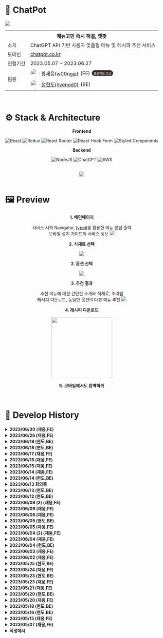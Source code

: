 <!-- Project anouncement -->

# 🍯 <b>ChatPot</b>

<img src="./project/screenHistory/overview.png" style="object-fit: cover" />

<br>
<center>
<table>
  <tr>
    <th colspan="2" style="text-align:center">메뉴고민 즉시 해결, 챗팟</th>
  </tr>
  <tr>
    <td>소개</td>
    <td>ChatGPT API 기반 사용자 맞춤형 메뉴 및 레시피 추천 서비스</td>
  </tr>
  <tr>
    <td>도메인</td>
    <td><a href="https://chatpot.co.kr">chatpot.co.kr</a></td>
  </tr>
  <tr >
    <td>진행기간</td>
    <td>2023.05.07 ~ 2023.06.27</td>
  </tr>
  <tr>
    <td rowspan="2">팀원</td>
    <td style="display:flex;align-items:center;gap:6px"><img src="./project/src/img/profile1.png" style="width:30px;border-radius:50%"/><a href="https://github.com/w00ngja">황재웅(w00ngja)</a> (FE) <a style="background-color:#352e29;border-radius:20px;font-size:10px;padding:2px 6px;color:#f2f0ef;cursor:pointer" href="https://w00ngja.tistory.com/108">프로젝트 회고</a></td>
  
  </tr>
  <tr>
    <td style="display:flex;align-items:center;gap:6px"><img src="./project/src/img/profile2.png" style="width:30px;border-radius:50%"/><a href="https://github.com/hyeond0">정현도(hyenod0)</a> (BE)</td>  </tr>
</table>
</center>

<br>

# <b>⚙️ Stack & Architecture</b>

<center>

<p><b>Frontend</b></p>

![React](https://img.shields.io/badge/react-%2320232a.svg?style=for-the-badge&logo=react&logoColor=%2361DAFB)
![Redux](https://img.shields.io/badge/redux-%23593d88.svg?style=for-the-badge&logo=redux&logoColor=white)
![React Router](https://img.shields.io/badge/React_Router-CA4245?style=for-the-badge&logo=react-router&logoColor=white)
![React Hook Form](https://img.shields.io/badge/React%20Hook%20Form-%23EC5990.svg?style=for-the-badge&logo=reacthookform&logoColor=white)
![Styled Components](https://img.shields.io/badge/styled--components-DB7093?style=for-the-badge&logo=styled-components&logoColor=white)

<p><b>Backend</b></p>

![NodeJS](https://img.shields.io/badge/node.js-6DA55F?style=for-the-badge&logo=node.js&logoColor=white)
![ChatGPT](https://img.shields.io/badge/chatGPT-74aa9c?style=for-the-badge&logo=openai&logoColor=white)
![AWS](https://img.shields.io/badge/AWS-%23FF9900.svg?style=for-the-badge&logo=amazon-aws&logoColor=white)

<br>

<img src="./project/src/img/architecture.png">

</center>

<!-- Develop history -->
<br>

# 🖼️ <b>Preview</b>

<center>
<p><b>1. 메인페이지</b></p>
<span>서비스 시작 Navigator, <a href="https://www.typeitjs.com/docs/react/">typeit</a>을 활용한 메뉴 랜덤 출력<br/>
모바일 설치 가이드와 서비스 정보</span>
<img src="./project/screenHistory/s1.png">

<br/>
<p><b>2. 식재료 선택</b></p>
<span></span>
<img src="./project/screenHistory/s2.png">

<br/>
<p><b>2. 옵션 선택</b></p>
<img src="./project/screenHistory/s3.png">

<br/>
<p><b>3. 추천 결과</b></p>
<span>추천 메뉴에 대한 간단한 소개와 식재료, 조리법<br/>
레시피 다운로드, 동일한 옵션의 다른 메뉴 추천</span>
<img src="./project/screenHistory/s5.png">

<br/>
<p><b>4. 레시피 다운로드</b></p>
<img style="width:200px" src="./project/screenHistory/s7.png">

<br/>
<p><b>5. 모바일에서도 완벽하게</b></p>
<br/>
</center>

# 📝 <b>Develop History</b>

<details>
<summary><b>2023/06/30 (재웅,FE)</b></summary>

<h2><b>✅ Done</b></h2>

- 모바일 환경 터치 이슈 해결

<br>
<h2><b>📚 Next</b></h2>

- 프로젝트 정리

<br>
</details>

<details>
<summary><b>2023/06/26 (재웅,FE)</b></summary>

<h2><b>✅ Done</b></h2>

- 모바일 가이드
- 서비스 정보 (크레딧)
- 그 외 폰트 사이즈 조절 등

<br>
<h2><b>📚 Next</b></h2>

- 임시적으로 Display:none 지정해준 요소들 확인 후, 복구
  - 모바일 환경에서 옵션 선택되지 않는 문제
  - 모바일 환경에서 선택한 식재료 제거되지 않는 문제
- 코드 정리 및 리팩터링

<br>
</details>

<details>
<summary><b>2023/06/19 (현도,BE)</b></summary>

<h2><b>✅ Done</b></h2>

- AWS Route53, 로드 밸런서를 이용한 https 배포
- 도메인 구매 후 적용
  - https://chatpot.co.kr

<br>
<h2><b>📚 Next</b></h2>

- 버그 확인 및 오류 수정

<br>
</details>

<details>
<summary><b>2023/06/18 (현도,BE)</b></summary>

<h2><b>✅ Done</b></h2>

- AWS EC2, pm2를 이용한 임시 버전 배포
- 현재 구현된 모든 기능 테스트

<br>
<h2><b>📚 Next</b></h2>

- 버그 확인 및 오류 수정
- 도메인 구매 후 http를 https로 배포 적용

<br>
</details>

<details>
<summary><b>2023/06/17 (재웅,FE)</b></summary>

<h2><b>✅ Done</b></h2>

- 레시피 저장 기능

<br>
<h2><b>📚 Next</b></h2>

- 프로젝트 정리

<br>
<h2><b>🖼️ Preview</b></h2>
<img src="./project/screenHistory/0617(2).png">
<img src="./project/screenHistory/0617(3).png">

<br>
</details>

<details>
<summary><b>2023/06/16 (재웅,FE)</b></summary>

<h2><b>✅ Done</b></h2>

- React-transition-group 라이브러리 설치
- 페이지 간 전환 애니메이션
- 파비콘 및 페이지명 지정

<br>
<h2><b>📚 Next</b></h2>

- 레시피 저장 기능

<br>
<h2><b>🖼️ Preview</b></h2>
<img src="./project/screenHistory/0616(1).png">
<img src="./project/screenHistory/0616(2).gif">
<img src="./project/screenHistory/0616(3).gif">

<br>
</details>

<details>
<summary><b>2023/06/15 (재웅,FE)</b></summary>

<h2><b>✅ Done</b></h2>

- 레시피 결과 페이지 Alert 및 재추천 기능 구현
- 메인 페이지 애니메이션 (TypeIt)
- 웹폰트 적용

<br>
<h2><b>📚 Next</b></h2>

- 페이지 전환 애니메이션
- 레시피 저장 기능

 <br>
<h2><b>🖼️ Preview</b></h2>
<img src="./project/screenHistory/0615(1).png">
  
<br>
</details>

<details>
<summary><b>2023/06/14 (재웅,FE)</b></summary>

<h2><b>✅ Done</b></h2>

- 모바일 환경에서 옵션 선택시 Hover 제거
- 폼 전송 후 입력란 초기화
- 재렌더링 이슈 해결
  - 원인은 좀 더 알아봐야 할 듯 함
- 식재료 선택 단계에서의 제작 버튼 삭제
- 옵션 선택하지 않았을 경우 Null값 대신 '아무' 레시피를 추천해달라고 요청
- 옵션 페이지 리스트 변경
- 레시피 결과 화면 버튼 재구성

<br>
<h2><b>📚 Next</b></h2>

- Alert1. 올바르지 않은 답변을 받아왔을 때 (윤리 문제 등) 해당 메시지의 전문(State.receiveData.messages[this.length-1].context)을 출력 (->재선택화면으로)
- Alert2. 페이지 새로고침 등으로 레시피 관련 상태 값이 초기화된 경우 (->재선택화면으로)
- 페이지 전환 애니메이션
- 메인 페이지
- 레시피 결과 저장 기능 구현

<br>
</details>

<details>
<summary><b>2023/06/14 (현도,BE)</b></summary>

<h2><b>✅ Done</b></h2>

- 다른 레시피 추천 기능 구현
  - 식재료, 옵션, 추천받은 레시피를 기억하고 다른 레시피를 추천받도록 구현

<br>
<h2><b>📚 Next</b></h2>

- 레시피 저장 기능 구현
  - 버튼을 누르면 현재 추천받은 레시피 html 페이지를 그대로 캡처해서 저장할 수 있는 기능
  <br>
  </details>

<details>
<summary><b>2023/06/13 회의록</b></summary>

<h2><b>📁 회의결과</b></h2>
  
  - 레시피 결과 페이지
    - 공유버튼 > 처음으로
    - 챗봇 > 배너
  - 옵션 페이지
    - 한식 / 중식 / 일식 / 양식 / 디저트
    - 간편식 / 비용이 저렴한 / 매콤한 / 비오는 날 먹기 좋은
    - 비건식 / 락토프리 / 파티음식 / 오이빼줘

<br>
<h2><b>🚨 Error</b></h2>
  
  - 모바일 환경에서 옵션 선택 시 Hover 제거
  - 모바일 접속 시 PWA 알림 안 뜨는 문제
  - 렌더링이슈 (HTML 바인딩 후, 특점 시점에만 렌더링할지)
  - 특정 상황에서 Parsing이 제대로 이루어지지 않는 문제
    - 식재료 직접 작성 + 옵션 미선택 시 발생
    - 테스트 케이스 발견되는대로 추가 예정
  - 아예 옵션까지 전부 입력해야 제작 가능하게 할지
    - 선택완료 전까지 버튼 비활성화? (불투명도 조절 등)
  
<br>
<h2><b>📚 Next</b></h2>

- 메인 페이지 (비디오, TypeIt, 시작버튼)
  - 3D 인터랙션으로 구현하는 것도 구상 중
- 레시피 결과 페이지 (버튼 변경, 페이지 리디자인)
- 옵션 페이지 (리스트 변경)
- 페이지 전환 애니메이션
- 폰트 적용
- 리액트 성능개선 / 프로파일링

<br>
</details>

<details>
<summary><b>2023/06/13 (현도,BE)</b></summary>

<h2><b>✅ Done</b></h2>

- pm2를 통해 터미널 종료 시에도 서버 작동
- React로 Get Mapping시 경로 오류 수정

<br>
<h2><b>📚 Next</b></h2>

- IP주소 도메인으로 변경
  - 카페24를 통해 구현 예정
- 같은 재료와 옵션으로 다른 레시피 추천 기능 구현

<br>
</details>

<details>
<summary><b>2023/06/12 (현도,BE)</b></summary>

<h2><b>✅ Done</b></h2>

- AWS EC2 인스턴스를 이용한 배포
  - http://43.200.255.186:8000/
- EC2 인스턴스에 chatGPT API 환경변수 적용

<br>
<h2><b>📚 Next</b></h2>

- IP주소 도메인으로 변경
- 터미널 종료 시에도 서버가 유지되도록 pm2를 이용한 서버 기동 구현

<br>

<br>
</details>

<details>
<summary><b>2023/06/09 (2) (재웅,FE)</b></summary>

<h2><b>✅ Done</b></h2>

- 식재료 선택하지 않은 상태에서 제작 버튼 클릭 시 예외 처리 구현
- 식재료 / 옵션 초기화 버튼 구현
- 식재료 리스트업 및 아이콘 추가
- Hover, Active 등 상태에 따른 CSS 변화 구현

<br>
<h2><b>📚 Next</b></h2>

- 메인 페이지
  - 비디오 추가
  - TypeIt 추가
  - /selectIngredients 이동 버튼 추가
- 페이지 간 전환 애니메이션 구현

<br>
<h2><b>🖼️ Preview</b></h2>
<img src="./project/screenHistory/0610(2).png">
<img src="./project/screenHistory/0610(1).png">

<br>
</details>

<details>
<summary><b>2023/06/09 (재웅,FE)</b></summary>

<h2><b>✅ Done</b></h2>

- Instruction 별 페이지 분할
  - 페이지별 컴포넌트, 상태 바인딩 재구성
- Navbar 로고 위치 변경 : 웹 / 모바일 화면에서 위치 다름
- (develop only)BuildTIme 위치 변경

<br>
<h2><b>📚 Next</b></h2>

- 제작 버튼 예외처리
  - 담긴 식재료가 없을 시 버튼 비활성화하기
- 식재료 버튼 활성화 CSS 구현
- 페이지 전환 애니메이션 구현
- 폰트, 아이콘
- App.js 코드 정리

<br>
<h2><b>🖼️ Preview</b></h2>
<img src="./project/screenHistory/0609(1).png">
<img src="./project/screenHistory/0609(2).png">

<br>
</details>

<details>
<summary><b>2023/06/06 (재웅,FE)</b></summary>

<h2><b>✅ Done</b></h2>

- / 페이지 재구성
  - App.js 내 / 페이지 분할 (SelectPage, OptionPage)
  - Testpage에서 시험하던 스와이프 / 풀페이지 스크롤 기능 사용 잠시 보류
  - 사유는 onClick 통한 상태값 갱신 시 재렌더링되어 위치가 초기화됨
  - 따라서 뷰포트 크기에 맞는 페이지를 주요 기능 하나씩 사용하게 구성 중에 있음

<br>
</details>

<details>
<summary><b>2023/06/05 (현도,BE)</b></summary>

<h2><b>✅ Done</b></h2>

- chatGPT 질문 수정
  - (에러) parsing하기 좋게 답변이 오게 질문했는데 답변이 원하는대로 오지 않음.
    - 역할 부여 때 써놓은 답변 예시가 undefined로 인식되서 원하는 답변이 돌아오지 않았었음.
    - 역할 부여 뿐 아니라 최종적으로 식재료와 옵션을 받아서 질문할 때 구체적으로 답변하도록 질문 수정.
  - 요리 이름, 식재료, 레시피 순서, 한줄 소개 4개의 변수로 나누어 React로 전송

<br>
<h2><b>📚 Next</b></h2>

- chatGPT 파라미터 조정을 통한 답변 에러 감소

<br>
</details>

<details>
<summary><b>2023/06/05 (재웅,FE)</b></summary>

<h2><b>✅ Done</b></h2>

- /recipe 페이지 레이아웃 및 컴포넌트 재구성
- GPT API 답변 바인딩 및 요청멘트 보정 (Issues 확인바랍니다)

<br>
<h2><b>📚 Next</b></h2>

- / 페이지 레이아웃 및 컴포넌트 구조 변경 (1)
  - 식재료버튼 클릭 시 활성화 CSS 구현 + 식재료별 아이콘 삽입 예정
- /recipe 하단 버튼 (저장, 공유, 리로드) CSS 및 기능 구현 (2)
  - 챗봇 및 로그인 구현

<br>
</details>

<details>
<summary><b>2023/06/04 (2) (재웅,FE)</b></summary>

<h2><b>✅ Done</b></h2>

- /test 풀페이지 스크롤 애니메이션 구현
- lottie-react 라이브러리 설치

<br>
<h2><b>⚙️ in Progess</b></h2>

- GET으로 받아온 데이터 바인딩하여, /recipe에 출력 구현 중
  - 데이터 받아오는 것 이외에도 바인딩 과정에서 문제 발생하여 해결 중

<br>
<h2><b>📚 Next</b></h2>

- /recipe 실제 데이터 받아와지면 바인딩 마무리 + 버튼 기능 구현
- /recipe 페이지 레이아웃 및 컴포넌트 재구성
- / 페이지 레이아웃 및 컴포넌트 구조 변경
  - 변경 후 식재료 선택 시 활성화 CSS 구현 + 식재료별 아이콘 삽입 예정

<br>
</details>

<details>
<summary><b>2023/06/04 (재웅,FE)</b></summary>

<h2><b>✅ Done</b></h2>

- /test 풀페이지 스크롤 애니메이션 구현

<br>
<h2><b>⚙️ in Progess</b></h2>

- /recipe 페이지 레이아웃 재구성 중
  - 그에 따른 App.js 컴포넌트 구조도 바꿀 예정
- GET으로 받아온 데이터 바인딩하여, /recipe에 출력 구현 예정
  - 데이터 받아오는 과정에서 오류가 발생
  - 오류1. response 변수에 담기지 않음
  - 오류2. Parsing 과정에서, GPT가 규칙을 지키지 않아 null로 담기게 됨

<br>
<h2><b>📚 Next</b></h2>

- /recipe 실제 데이터 받아와지면 바인딩 마무리 + 버튼 기능 구현
- / 페이지 레이아웃 및 컴포넌트 구조 변경
  - 변경 후 식재료 선택 시 활성화 CSS 구현 + 식재료별 아이콘 삽입 예정

<br>
</details>

<details>
<summary><b>2023/06/04 (현도,BE)</b></summary>

<h2><b>✅ Done</b></h2>

- 정규 표현식을 이용해 chatGPT에게 받은 추천 레시피를 parsing
- React로 추천받은 레시피 parsing 결과를 전송
  - (에러) axios를 이용해 통신하는데 res.send로 보낸 값을 React에서 제대로 받아오지 못함.
    - axios.get()으로 한번 더 받아오는 것이 아니라 post 요청 후 then을 이용해 결과값을 받아오도록 수정
    - React에서 json 형태로 변환하지 않고 res.json을 이용해 서버에서 json 형태로 전송
- POST 요청받은 식재료, 옵션 값이 null 일때 예외 처리
- <br>
  <h2><b>⚙️ in Progess</b></h2>

- 구현 중인 내용
  - 좀 더 정확한 chatGPT 답변을 위한 역할 부여 메시지, 파라미터 수정

<br>
<h2><b>📚 Next</b></h2>

- 구현 예정
  - aws, heroku 등을 이용한 서버 배포
  - 배포 후 테스트 및 버그 수정

<br>
</details>
<details>
<summary><b>2023/06/03 (재웅,FE)</b></summary>

<h2><b>✅ Done</b></h2>

- MakeRequest
  - Post / Get 구현
  - Get 요청 완료 시 까지 로딩 출력 로직 구현
  - 데이터 정상적으로 넘겨받으면 페이지 이동

<br>
<h2><b>📚 Next</b></h2>

- GPT API에서 요청받아온 실제 데이터 출력 테스트
- /recipe 레이아웃 리팩토링 ..

<br>
</details>

<details>
<summary><b>2023/06/02 (재웅,FE)</b></summary>

<h2><b>✅ Done</b></h2>

- 프로젝트 readme에 개발로그 양식 작성 및 기존 로그 백업
- NavBar 프로필 아이콘 Hover animation

<br>
</details>

<details>
<summary><b>2023/05/25 (현도,BE)</b></summary>
<br>
<h2><b>⚙️ in Progess</b></h2>

- 구현 중인 내용
  - chatGPT 답변을 match, split을 이용해 요리 이름, 식재료, 레시피 순서로 구분
    - (에러) 답변이 원하는 대로 돌아오지 않음.
      - 정확한 답변을 위해 temperature, top_p 등 chatGPT 파라미터 조정
      - 역할 부여 및 user 메시지를 좀 더 구체적으로 수정
  - parsing한 레시피 추천 정보를 res.send를 이용해 React로 전송
    <br>

<br>
</details>
<details>
<summary><b>2023/05/24 (재웅,FE)</b></summary>

<h2><b>✅ Done</b></h2>

- /recipe 페이지 레이아웃
  - bootstrap-grid를 통해 레이아웃과 버튼 구현
  - 모바일 환경에서도 Single Row로 호환

<br>
<h2><b>📚 Next</b></h2>

- Get 요청 통한 GPT API 답변 받아오기
- 받아온 데이터 { 메뉴명 / 소개 / 식재료 / 레시피 } 형태로 Parsing
- Get 요청 성공 전까지 출력할 Loading 화면 구현 및 구조 정립
  - React-query?
  - "제작"버튼 클릭 시 Loading 화면을 "/" 페이지에서 출력 후 Get 성공 시 "/Recipe" 페이지로 이동할 것인지, 이동 후 처리할 것인지

<br>
</details>

<details>
<summary><b>2023/05/23 (현도,BE)</b></summary>

<h2><b>✅ Done</b></h2>

- 이용자가 선택한 옵션, 식재료를 POST 요청으로 받아와 request 값들 저장
- 받아온 request 값들을 이용해 역할이 부여된 chatGPT에게 레시피 추천 요청
- chatGPT가 답변해준 레시피를 서버에 저장

<br>
<h2><b>⚙️ in Progess</b></h2>

- 구현 중인 내용
  - chatGPT가 답변해준 레시피를 요리 이름, 식재료, 레시피 순서로 parsing
  - 좀 더 정확한 chatGPT 답변을 위한 역할 부여 메시지 수정

<br>
<h2><b>📚 Next</b></h2>

- 구현 예정
  - React에서 POST 요청에 대한 chatGPT 답변이 잘 받아지는지 확인
  - 답변이 받아진 상태로 recipe 페이지로 라우팅 되는지 확인

<br>
</details>
<details>
<summary><b>2023/05/23 (재웅,FE)</b></summary>

<!-- 1. 작업 일자에 따라 내림차순으로 작성해주세요 -->
<!-- 2. Agenda 혹은 Error는 Github Issues에 작성해주세요 -->

<h2><b>✅ Done</b></h2>

- 폼 입력 이슈 해결
  - (에러) onChange를 통해 입력받은 값을 State에 저장하려 했으나 콜백함수 사용과정에서 한 글자 입력할 때마다 포커스가 풀리는 문제 발생
  - (해결) React-hook-form 모듈을 통한 이슈 해결
  - 앞으로 구현할 chatBot 페이지나 로그인 등 많은 곳에서 폼 태그를 사용할 것으로 보이기 때문에, 구현과 관리가 용이한 라이브러리를 사용하기로 하였음
- 직접 입력한 식재료 / 옵션의 화면 출력을 State 내부 Reducer를 통해 구현하였음

<br>
<h2><b>📚 Next</b></h2>

- "제작"버튼 클릭 후 페이지 전환 (-> /recipe)
- /recipe 페이지 레이아웃 구현

<br>
</details>

<details>
<summary><b>2023/05/21 (재웅,FE)</b></summary>

<h2><b>✅ Done</b></h2>

- 컴포넌트 분리
  - 기존 App.js에 몰려 있던 컴포넌트들을 개별 파일로 분할하였음
  - App.js에 모든 컴포넌트를 Import 시 가독성이 떨어지기 때문에, 별도의 Components 파일에 컴포넌트를 Import한 후 해당 파일에서 불러오는 식으로 리팩토링하였음.
  - (예시) `import { optionList, selectedList, makeRequest} from './componets.js'`
- 컴포넌트 별 스타일 적용 (Styled-components)
  - 기존 app.js에 클래스 형식으로 분류되어 있던 스타일을 개별 컴포넌트 파일 내부에서 Styled-components를 통해 지정하도록 리팩토링하였음.

<br>
<h2><b>📚 Next</b></h2>

- 폼 입력 이슈 해결 및 입력한 내용 화면 출력 구현

<br>

<h2><b>🖼️ Preview</b></h2>
<img src="./project/screenHistory/0521(1).png">
<!-- 경로예시 -->
<!-- <img src="./project/screenHistory/0507(2).png"> -->
</details>

<details>
<summary><b>2023/05/20 (현도,BE)</b></summary>

<h2><b>✅ Done</b></h2>

- POST 요청 구현
  ```javascript
  app.use(express.json());
  app.use(express.urlencoded({ extended: true }));
  ```
- chatGPT 역할 부여
  - 세계 최고의 요리사이고, 요리 관련 지식이 풍부해 어떤 식재료와 옵션이든 대답해줄 수 있음.
  - 추천은 하나의 요리만 추천해 줌.
  - 답변 순서는 요리 이름, 식재료, 레시피 순서 형태로 답변해줌.
  - Temperature(무작위성, 자유도)를 낮춰 답변에서 일어나는 버그 제어

<br>
<h2><b>⚙️ in Progess</b></h2>

- 구현 중인 내용
  - chatGPT의 답변을 javascript 변수로 parsing
  - parsing된 값들을 React로 전송

<br>
<h2><b>📚 Next</b></h2>

- 구현 예정
  - 요청받은 POST에 대한 response 값을 React에 잘 전송되는지 확인.
  - res.send로 잘 안보내진다면 json 형태로 변환 후 전송.

<br>
</details>

<details>
<summary><b>2023/05/20 (재웅,FE)</b></summary>

<h2><b>✅ Done</b></h2>

- State 바인딩
  - 식재료 및 옵션 클릭 시 State에 값을 저장하고, 선택된 리스트를 화면에 출력하게 하였음
- Ajax 요청
  - Axios를 통해 "제작"버튼 클릭 시 입력해놓은 식재료와 옵션을 객체 형태로 서버에 전송될 수 있게 구현하였음
  - 식재료는 ingredients Key에, 옵션은 options Key에 저장되어 전송

<br>
<h2><b>⚙️ in Progess</b></h2>

- 리스트에 없는 식재료 및 옵션 직접 작성하여 추가
  - (에러) Input 폼에 작성한 값을 State에 저장하는 과정에서 한 글자 입력할 때마다 아웃포커싱되는 현상이 발생. 추가(+) 버튼과 바인딩하기 위해선 꼭 State에 저장해야 되는데 ..

<br>
<h2><b>📚 Next</b></h2>

- 폼 입력 이슈 해결
- 컴포넌트 분리와 개별 스타일링

<br>
</details>
<details>
<summary><b>2023/05/18 (현도,BE)</b></summary>
<h2><b>✅ Done</b></h2>

- Node.js 서버와 chatGPT API 연동
- cors 예외 처리
  ```javascript
  var cors = require("cors");
  app.use(cors());
  ```
- API_KEY 환경변수 처리
  <br>

<br>
<h2><b>📚 Next</b></h2>

- 구현 예정
  - React에서 받아온 식재료, 옵션을 chatGPT에게 전송
  - chatGPT의 레시피 추천 결과를 이름, 식재료, 레시피 순서로 Parsing
  - parsing된 정보를 React로 전송

<br>
</details>
<details>
<summary><b>2023/05/16 (현도,BE)</b></summary>
<h2><b>✅ Done</b></h2>

- Express 웹 서버 생성
- React로 만든 HTML을 Node.js로 전송
- Node.js 서버와 React 연동

<br>

<br>
<h2><b>📚 Next</b></h2>

- 구현 예정
  - chatGPT API 연동
  - React와 Node.js 사이의 데이터 요청

<br>
</details>

<details>
<summary><b>2023/05/15 (재웅,FE)</b></summary>

<h2><b>✅ Done</b></h2>

- 전반적인 레이아웃 구현
  - 선택된 식재료 리스트 출력 (SelectedList)
  - 옵션 선택 (OptionList / SelectedOption)

<br>
<h2><b>📚 Next</b></h2>

- Styled-components 리팩터링
  - 라이브러리 설치 간 오류가 발생하여 사용하지 못했는데, 문제 발견 후 해결하였음
  - (해결) 기존에 설치된 라이브러리의 버전 문제로, 버전업 해주었음
  - (코드) `npm install styled-components@latest`
- State 바인딩
  - 식재료 및 옵션 선택 시 SelectedList에 State 값으로 추가, 화면에 출력까지

<br>
<h2><b>🖼️ Preview</b></h2>
<img src="./project/screenHistory/0515(1).png">
</details>

<details>
<summary><b>2023/05/07 (재웅,FE)</b></summary>

<h2><b>✅ Done</b></h2>

- Route, Redux, Bootstrap 라이브러리 설치
- 식재료 선택 (SelectList) 구현

<br>
<h2><b>⚙️ in Progess</b></h2>

- 식재료 선택 (SelectList) 구현

  - 버튼 활성화 시 CSS 변경, SelectedList에 State 값 전송 구현
  - (에러 1) 클릭 시 변경되는 State 값을 삼항연산자를 통해 Boolean 타입으로 제어하였는데, 콘솔 디버깅 시 한 차례 딜레이 발생
  - (해결 1) 리액트 동작 구조 상 렌더링 우선순위에 의해 발생하는 문제였으며, useEffect 훅을 통해 컴포넌트의 라이프사이클을 조정함으로써 문제 해결

<br>
<h2><b>📚 Next</b></h2>

- 선택된 식재료 (SelectedList) 구현
  - 식재료 선택 시 SelectedList State로 Push
  - SelectedList에서 제거(-) 클릭 시, 해당 이름을 가진 Element 제거

<br>
<h2><b>🖼️ Preview</b></h2>
<img src="./project/screenHistory/0507(2).png">
</details>

<details>
<summary><b>작성예시</b></summary>

<!-- 1. 작업 일자에 따라 내림차순으로 작성해주세요 -->
<!-- 2. Agenda 혹은 Error는 Github Issues에 작성해주세요 -->

<h2><b>✅ Done</b></h2>

- 구현한 내용

<br>
<h2><b>⚙️ in Progess</b></h2>

- 구현 중인 내용
  - 세부사항1
  - 세부사항2

<br>
<h2><b>📚 Next</b></h2>

- 구현 예정
  - 세부사항1
  - 세부사항2

<br>

<h2><b>🖼️ Preview</b></h2>
<img src="">
<!-- 경로예시 -->
<!-- <img src="./project/screenHistory/0507(2).png"> -->
</details>

